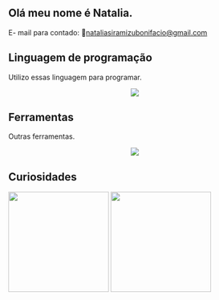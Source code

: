 ##  Olá meu nome é Natalia.

E- mail para contado:
📧nataliasiramizubonifacio@gmail.com

##  Linguagem de programação 
Utilizo essas linguagem para programar.</br>
<p align="center">
  <a href="https://skillicons.dev">
    <img src="https://skillicons.dev/icons?i=js,css,html,py,cs,java,gcp" />
  </a>
</p>

## Ferramentas 
Outras ferramentas. </br>
<p align="center">
  <a href="https://skillicons.dev">
    <img src="https://skillicons.dev/icons?i=visualstudio,vscode,mysql,grafana,github" />
  </a>
</p>

## Curiosidades 


<div>
  <img src="https://github-readme-stats.vercel.app/api?username=Natalia&show_icons=true&theme=radical" height=200 />
  <a href="https://github.com/Natalia/convoychat">
    <img src="https://github-readme-stats.vercel.app/api/top-langs?username=anuraghazra&layout=compact&langs_count=8&card_width=320&theme=radical" height=200 />
  </a>
</div>

